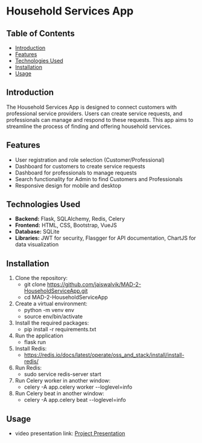 # Household Services App

## Table of Contents
- [Introduction](#introduction)
- [Features](#features)
- [Technologies Used](#technologies-used)
- [Installation](#installation)
- [Usage](#usage)

## Introduction
The Household Services App is designed to connect customers with professional service providers. Users can create service requests, and professionals can manage and respond to these requests. This app aims to streamline the process of finding and offering household services.

## Features
- User registration and role selection (Customer/Professional)
- Dashboard for customers to create service requests
- Dashboard for professionals to manage requests
- Search functionality for Admin to find Customers and Professionals
- Responsive design for mobile and desktop

## Technologies Used
- **Backend:** Flask, SQLAlchemy, Redis, Celery
- **Frontend:** HTML, CSS, Bootstrap, VueJS
- **Database:** SQLite
- **Libraries:** JWT for security, Flasgger for API documentation, ChartJS for data visualization

## Installation
1. Clone the repository:
   - git clone https://github.com/jaiswalvik/MAD-2-HouseholdServiceApp.git
   - cd MAD-2-HouseholdServiceApp
2. Create a virtual environment:
   - python -m venv env
   - source env/bin/activate
4. Install the required packages:
   - pip install -r requirements.txt
5. Run the application
   - flask run
6. Install Redis:
   - https://redis.io/docs/latest/operate/oss_and_stack/install/install-redis/
7. Run Redis:
   - sudo service redis-server start
8. Run Celery worker in another window:
   - celery -A app.celery worker --loglevel=info
9. Run Celery beat in another window:
   - celery -A app.celery beat --loglevel=info

## Usage
 - video presentation link: [Project Presentation]([https://drive.google.com/file/d/1UPA2TI9QYcRS1QgDiXSpu3y2ThPZFDpC/view?usp=sharing])
